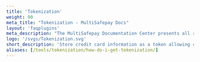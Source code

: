 ```yaml
---
title: 'Tokenization'
weight: 90
meta_title: "Tokenization - MultiSafepay Docs"
layout: 'faqplugins'
meta_description: "The MultiSafepay Documentation Center presents all relevant information about our Plugins and API. You can also find support pages for payment methods, tools and general questions as well as the contact details of our Support and Integration Teams."
logo: '/svgs/Tokenization.svg'
short_description: 'Store credit card information as a token allowing customers for a more convenient checkout.'
aliases: [/tools/tokenization/how-do-i-get-tokenization/]
---
```

